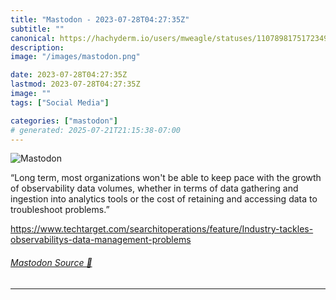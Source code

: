 ```yaml
---
title: "Mastodon - 2023-07-28T04:27:35Z"
subtitle: ""
canonical: https://hachyderm.io/users/mweagle/statuses/110789817517234940
description:
image: "/images/mastodon.png"

date: 2023-07-28T04:27:35Z
lastmod: 2023-07-28T04:27:35Z
image: ""
tags: ["Social Media"]

categories: ["mastodon"]
# generated: 2025-07-21T21:15:38-07:00
---
```

![Mastodon](/images/mastodon.png)

<p>“Long term, most organizations won&#39;t be able to keep pace with the growth of observability data volumes, whether in terms of data gathering and ingestion into analytics tools or the cost of retaining and accessing data to troubleshoot problems.”</p><p><a href="https://www.techtarget.com/searchitoperations/feature/Industry-tackles-observabilitys-data-management-problems" target="_blank" rel="nofollow noopener noreferrer" translate="no"><span class="invisible">https://www.</span><span class="ellipsis">techtarget.com/searchitoperati</span><span class="invisible">ons/feature/Industry-tackles-observabilitys-data-management-problems</span></a></p>


###### [Mastodon Source 🐘](https://hachyderm.io/@mweagle/110789817517234940)

___

